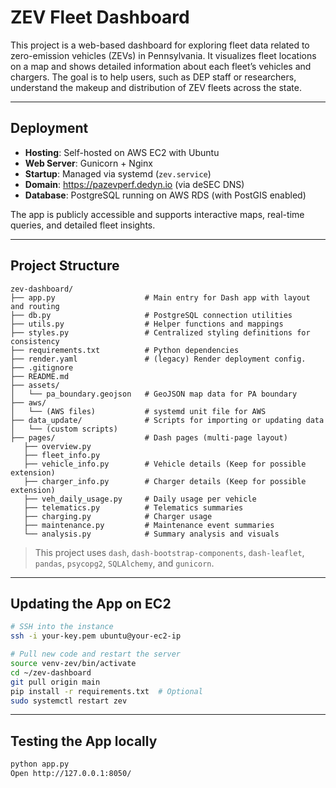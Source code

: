 # ZEV Fleet Dashboard

This project is a web-based dashboard for exploring fleet data related to zero-emission vehicles (ZEVs) in Pennsylvania. It visualizes fleet locations on a map and shows detailed information about each fleet’s vehicles and chargers. The goal is to help users, such as DEP staff or researchers, understand the makeup and distribution of ZEV fleets across the state.

---
## Deployment

- **Hosting**: Self-hosted on AWS EC2 with Ubuntu
- **Web Server**: Gunicorn + Nginx
- **Startup**: Managed via systemd (`zev.service`)
- **Domain**: https://pazevperf.dedyn.io (via deSEC DNS)
- **Database**: PostgreSQL running on AWS RDS (with PostGIS enabled)

The app is publicly accessible and supports interactive maps, real-time queries, and detailed fleet insights.

---
## Project Structure

```text
zev-dashboard/
├── app.py                    # Main entry for Dash app with layout and routing
├── db.py                     # PostgreSQL connection utilities
├── utils.py                  # Helper functions and mappings
├── styles.py                 # Centralized styling definitions for consistency
├── requirements.txt          # Python dependencies
├── render.yaml               # (legacy) Render deployment config.
├── .gitignore
├── README.md
├── assets/
│   └── pa_boundary.geojson   # GeoJSON map data for PA boundary
├── aws/
│   └── (AWS files)           # systemd unit file for AWS
├── data_update/              # Scripts for importing or updating data
│   └── (custom scripts)
├── pages/                    # Dash pages (multi-page layout)
   ├── overview.py
   ├── fleet_info.py
   ├── vehicle_info.py        # Vehicle details (Keep for possible extension)    
   ├── charger_info.py        # Charger details (Keep for possible extension)
   ├── veh_daily_usage.py     # Daily usage per vehicle
   ├── telematics.py          # Telematics summaries
   ├── charging.py            # Charger usage
   ├── maintenance.py         # Maintenance event summaries
   └── analysis.py            # Summary analysis and visuals
```
> This project uses `dash`, `dash-bootstrap-components`, `dash-leaflet`, `pandas`, `psycopg2`, `SQLAlchemy`, and `gunicorn`.

---
## Updating the App on EC2

```bash
# SSH into the instance
ssh -i your-key.pem ubuntu@your-ec2-ip

# Pull new code and restart the server
source venv-zev/bin/activate
cd ~/zev-dashboard
git pull origin main
pip install -r requirements.txt  # Optional
sudo systemctl restart zev
```

---
## Testing the App locally

```bash
python app.py  
Open http://127.0.0.1:8050/
```